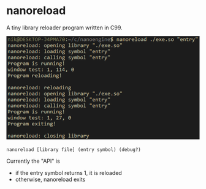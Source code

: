 # nanoreload
A tiny library reloader program written in C99.

![Screenshot](./rsrc/nanoreload.png)

`nanoreload [library file] (entry symbol) (debug?)`

Currently the "API" is

- if the entry symbol returns 1, it is reloaded
- otherwise, nanoreload exits
